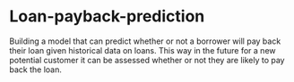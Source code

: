 # Loan-payback-prediction
Building a model that can predict whether or not a borrower will pay back their loan given historical data on loans. This way in the future for a new potential customer it can be assessed whether or not they are likely to pay back the loan.
